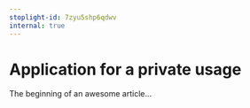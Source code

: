 ```yaml
---
stoplight-id: 7zyu5shp6qdwv
internal: true
---
```


# Application for a private usage

The beginning of an awesome article...
